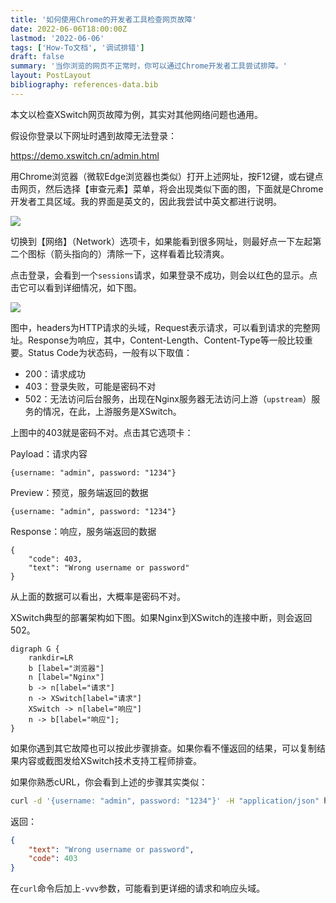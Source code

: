 ```yaml
---
title: '如何使用Chrome的开发者工具检查网页故障'
date: 2022-06-06T18:00:00Z
lastmod: '2022-06-06'
tags: ['How-To文档', '调试排错']
draft: false
summary: '当你浏览的网页不正常时，你可以通过Chrome开发者工具尝试排障。'
layout: PostLayout
bibliography: references-data.bib
---
```


本文以检查XSwitch网页故障为例，其实对其他网络问题也通用。

假设你登录以下网址时遇到故障无法登录：

https://demo.xswitch.cn/admin.html

用Chrome浏览器（微软Edge浏览器也类似）打开上述网址，按F12键，或右键点击网页，然后选择【审查元素】菜单，将会出现类似下面的图，下面就是Chrome开发者工具区域。我的界面是英文的，因此我尝试中英文都进行说明。

![](/static/images/howto/chrome-devtools-1.webp)

切换到【网络】（Network）选项卡，如果能看到很多网址，则最好点一下左起第二个图标（箭头指向的）清除一下，这样看着比较清爽。

点击登录，会看到一个`sessions`请求，如果登录不成功，则会以红色的显示。点击它可以看到详细情况，如下图。

![](/static/images/howto/chrome-devtools-2.webp)

图中，headers为HTTP请求的头域，Request表示请求，可以看到请求的完整网址。Response为响应，其中，Content-Length、Content-Type等一般比较重要。Status Code为状态码，一般有以下取值：

- 200：请求成功
- 403：登录失败，可能是密码不对
- 502：无法访问后台服务，出现在Nginx服务器无法访问上游（`upstream`）服务的情况，在此，上游服务是XSwitch。

上图中的403就是密码不对。点击其它选项卡：

Payload：请求内容

```
{username: "admin", password: "1234"}
```

Preview：预览，服务端返回的数据

```
{username: "admin", password: "1234"}
```

Response：响应，服务端返回的数据

```
{
	"code":	403,
	"text":	"Wrong username or password"
}
```

从上面的数据可以看出，大概率是密码不对。

XSwitch典型的部署架构如下图。如果Nginx到XSwitch的连接中断，则会返回502。

```graphviz
digraph G {
	rankdir=LR
	b [label="浏览器"]
	n [label="Nginx"]
	b -> n[label="请求"]
	n -> XSwitch[label="请求"]
	XSwitch -> n[label="响应"]
	n -> b[label="响应"];
}
```


如果你遇到其它故障也可以按此步骤排查。如果你看不懂返回的结果，可以复制结果内容或截图发给XSwitch技术支持工程师排查。

如果你熟悉cURL，你会看到上述的步骤其实类似：

```sh
curl -d '{username: "admin", password: "1234"}' -H "application/json" https://demo.xswitch.cn/api/sessions
```

返回：

```json
{
	"text":	"Wrong username or password",
	"code":	403
}
```

在`curl`命令后加上`-vvv`参数，可能看到更详细的请求和响应头域。
